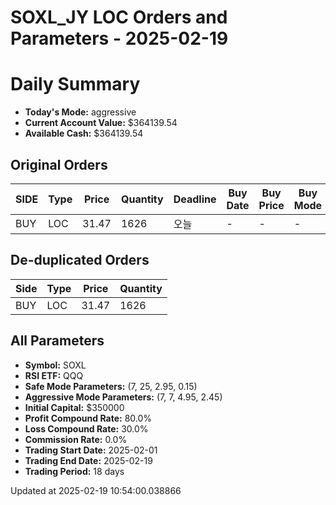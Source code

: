 # SOXL_JY LOC Orders and Parameters - 2025-02-19

# Daily Summary

- **Today's Mode:** aggressive
- **Current Account Value:** $364139.54
- **Available Cash:** $364139.54

## Original Orders

| SIDE | Type | Price | Quantity | Deadline | Buy Date | Buy Price | Buy Mode |
|------|------|-------|----------|----------|----------|-----------|----------|
| BUY | LOC | 31.47 | 1626 | 오늘 | - | - | - |

## De-duplicated Orders

| Side | Type | Price | Quantity |
|------|------|-------|----------|
| BUY | LOC | 31.47 | 1626 |

## All Parameters

- **Symbol:** SOXL
- **RSI ETF:** QQQ
- **Safe Mode Parameters:** (7, 25, 2.95, 0.15)
- **Aggressive Mode Parameters:** (7, 7, 4.95, 2.45)
- **Initial Capital:** $350000
- **Profit Compound Rate:** 80.0%
- **Loss Compound Rate:** 30.0%
- **Commission Rate:** 0.0%
- **Trading Start Date:** 2025-02-01
- **Trading End Date:** 2025-02-19
- **Trading Period:** 18 days

Updated at 2025-02-19 10:54:00.038866
